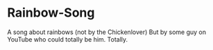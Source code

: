 # Rainbow-Song
A song about rainbows (not by the Chickenlover)
But by some guy on YouTube who could totally be him.
Totally.
